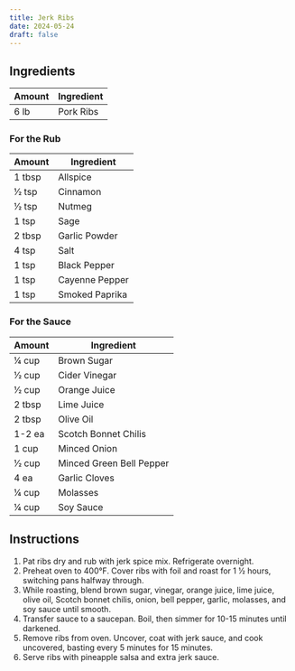 ```yaml
---
title: Jerk Ribs
date: 2024-05-24
draft: false
---
```


## Ingredients

| Amount | Ingredient |
|--------|------------|
| 6 lb   | Pork Ribs  |

### For the Rub

| Amount  | Ingredient     |
|---------|----------------|
| 1 tbsp  | Allspice       |
| 1⁄2 tsp | Cinnamon       |
| 1⁄2 tsp | Nutmeg         |
| 1 tsp   | Sage           |
| 2 tbsp  | Garlic Powder  |
| 4 tsp   | Salt           |
| 1 tsp   | Black Pepper   |
| 1 tsp   | Cayenne Pepper |
| 1 tsp   | Smoked Paprika |

### For the Sauce

| Amount  | Ingredient               |
|---------|--------------------------|
| 1⁄4 cup | Brown Sugar              |
| 1⁄2 cup | Cider Vinegar            |
| 1⁄2 cup | Orange Juice             |
| 2 tbsp  | Lime Juice               |
| 2 tbsp  | Olive Oil                |
| 1-2 ea  | Scotch Bonnet Chilis     |
| 1 cup   | Minced Onion             |
| 1⁄2 cup | Minced Green Bell Pepper |
| 4 ea    | Garlic Cloves            |
| 1⁄4 cup | Molasses                 |
| 1⁄4 cup | Soy Sauce                |

## Instructions

1. Pat ribs dry and rub with jerk spice mix. Refrigerate overnight.
2. Preheat oven to 400°F. Cover ribs with foil and roast for 1 1⁄2 hours, switching pans halfway through.
3. While roasting, blend brown sugar, vinegar, orange juice, lime juice, olive oil, Scotch bonnet chilis, onion, bell pepper, garlic, molasses, and soy sauce until smooth.
4. Transfer sauce to a saucepan. Boil, then simmer for 10-15 minutes until darkened.
5. Remove ribs from oven. Uncover, coat with jerk sauce, and cook uncovered, basting every 5 minutes for 15 minutes.
6. Serve ribs with pineapple salsa and extra jerk sauce.

